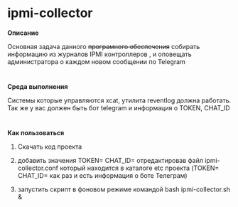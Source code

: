 # ipmi-collector

**Описание**

Основная задача данного ~~програмного обеспечения~~ собирать информацию из журналов IPMI контроллеров , и оповещать администратора о каждом новом сообщении по Telegram
#
**Среда выполнения**

Системы которые управляются xcat, утилита reventlog должна работать.
Так же у вас должен быть бот telegram и информация о TOKEN, CHAT_ID

#
**Как пользоваться**

1) Скачать код проекта

2) добавить значения TOKEN=  CHAT_ID= отредактировав файл ipmi-collector.сonf который находится в каталоге etc проекта (TOKEN=  CHAT_ID= как раз и есть информация о боте Телеграм)

3) запустить скрипт в фоновом режиме командой bash ipmi-collector.sh &

